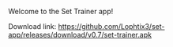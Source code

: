 Welcome to the Set Trainer app!

Download link:
https://github.com/Lophtix3/set-app/releases/download/v0.7/set-trainer.apk
